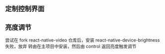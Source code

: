 ## 定制控制界面

## 亮度调节
尝试在 fork react-native-video 仓库后，安装 react-native-device-brightness 失败，放弃
转由在主项目中安装，然后由 control 返回亮度触发调节
